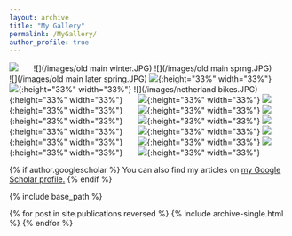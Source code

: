 ```yaml
---
layout: archive
title: "My Gallery"
permalink: /MyGallery/
author_profile: true
---
```


![](/images/atlantic.JPG) &nbsp; &nbsp; &nbsp; ![](/images/old main winter.JPG)
![](/images/old main sprng.JPG) &nbsp; &nbsp; &nbsp;  ![](/images/old main later spring.JPG)
![](/images/emodao.JPG){:height="33%" width="33%"} &nbsp; &nbsp; &nbsp; ![](/images/tangrenjie.JPG){:height="33%" width="33%"}
![](/images/netherland bikes.JPG){:height="33%" width="33%"} &nbsp; &nbsp; &nbsp;  ![](/images/netherland2.JPG){:height="33%" width="33%"}
![](/images/Movie/jsc.JPG){:height="33%" width="33%"} &nbsp; &nbsp; &nbsp; ![](/images/Movie/mfzybesj.JPG){:height="33%" width="33%"}
![](/images/Movie/myfj.JPG){:height="33%" width="33%"} &nbsp; &nbsp; &nbsp; ![](/images/Movie/rs.JPG){:height="33%" width="33%"}
![](/images/Movie/skggp.JPG){:height="33%" width="33%"} &nbsp; &nbsp; &nbsp;  ![](/images/Movie/sxastd.JPG){:height="33%" width="33%"}
![](/images/Movie/wrzx.JPG){:height="33%" width="33%"} &nbsp; &nbsp; &nbsp; ![](/images/Movie/xc.JPG){:height="33%" width="33%"}
![](/images/Movie/xfr.JPG){:height="33%" width="33%"} &nbsp; &nbsp; &nbsp; ![](/images/Movie/xtjz.JPG){:height="33%" width="33%"}


{% if author.googlescholar %}
  You can also find my articles on <u><a href="{{author.googlescholar}}">my Google Scholar profile</a>.</u>
{% endif %}

{% include base_path %}

{% for post in site.publications reversed %}
  {% include archive-single.html %}
{% endfor %}

